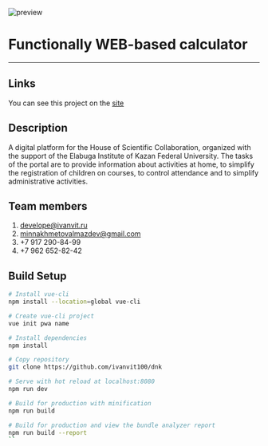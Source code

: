 ![preview](http://dnk.ivanvit.ru/static/preview.png)
# Functionally WEB-based calculator

---

## Links
You can see this project on the [site](http://dnk.ivanvit.ru)

## Description
A digital platform for the House of Scientific Collaboration, organized with the support of the Elabuga Institute of Kazan Federal University. The tasks of the portal are to provide information about activities at home, to simplify the registration of children on courses, to control attendance and to simplify administrative activities.

## Team members
1. develope@ivanvit.ru
2. minnakhmetovalmazdev@gmail.com
3. +7 917 290-84-99
4. +7 962 652-82-42

## Build Setup

``` bash
# Install vue-cli 
npm install --location=global vue-cli

# Create vue-cli project
vue init pwa name

# Install dependencies
npm install

# Copy repository
git clone https://github.com/ivanvit100/dnk

# Serve with hot reload at localhost:8080
npm run dev

# Build for production with minification
npm run build

# Build for production and view the bundle analyzer report
npm run build --report
``
